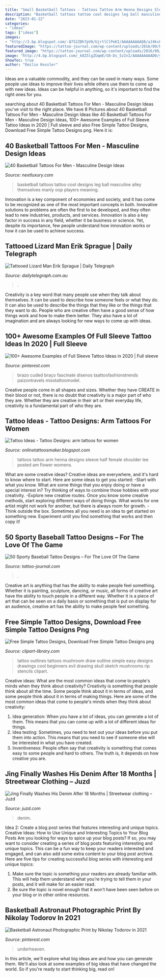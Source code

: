```yaml
---
title: "Small Basketball Tattoos - Tattoos Tattoo Arm Henna Designs Sleeve Half Female Shoulder Lee Posted Am Flower Womens"
description: "Basketball tattoos tattoo cool designs leg ball masculine alley themselves manly oop players meaning"
date: "2023-01-22"
categories:
- "ideas"
tags: ["ideas"]
images:
- "http://3.bp.blogspot.com/-Q752ZBh7pV0/UjrtlClPeKI/AAAAAAAAAQ8/aJ4kvFf7QvE/s1600/Henna-Arm-Tattoos-for-Girls-Ideas.jpg"
featuredImage: "https://tattoo-journal.com/wp-content/uploads/2016/09/baseball-tattoo34-768x768.jpg"
featured_image: "https://tattoo-journal.com/wp-content/uploads/2016/09/baseball-tattoo34-768x768.jpg"
image: "http://4.bp.blogspot.com/_k8ZSlgZUqmE/S0-Ds_5zInI/AAAAAAAAAD0/y35hKRrxT4o/s400/8.JPG"
ShowToc: true
author: "Emilio Kessler"
---
```



Ideas are a valuable commodity, and they can be used in many ways. Some people use ideas to improve their lives while others use them to come up with new ideas. Ideas can be helpful in anything, so it's important to find the right ones for you.

	

		
searching about 40 Basketball Tattoos For Men - Masculine Design Ideas you've visit to the right place. We have 8 Pictures about 40 Basketball Tattoos For Men - Masculine Design Ideas like 40 Basketball Tattoos For Men - Masculine Design Ideas, 100+ Awesome Examples of Full Sleeve Tattoo Ideas in 2020 | Full sleeve and also Free Simple Tattoo Designs, Download Free Simple Tattoo Designs png. Here it is:
		
    
## 40 Basketball Tattoos For Men - Masculine Design Ideas

<img loading=lazy src="http://nextluxury.com/wp-content/uploads/small-tattoos-basketball-for-guys.jpg" onerror="this.onerror=null;this.src='https://tse1.mm.bing.net/th?id=OIP._iFKBaqfESMLAI-LSSqcQQHaHW&amp;pid=15.1';" alt="40 Basketball Tattoos For Men - Masculine Design Ideas">

_Source: nextluxury.com_

>basketball tattoos tattoo cool designs leg ball masculine alley themselves manly oop players meaning. 

	

Innovation is a key component of economies and society, and it has come to be recognized as one of the most important concepts in both. Innovative solutions to problems are often the first to be developed, and they often lead to new industries, products, and services. Innovation is also a key factor in success in any field, whether it be business or science. Yet, despite its importance, few people understand how innovation works or how it can be used to achieve success.

    
## Tattooed Lizard Man Erik Sprague | Daily Telegraph

<img loading=lazy src="https://cdn.newsapi.com.au/image/v1/154164aaab22bfafb8a9aace9596aa41" onerror="this.onerror=null;this.src='https://tse3.mm.bing.net/th?id=OIP.-1bZsnn5wkaZ8dtaAmgDJQHaE7&amp;pid=15.1';" alt="Tattooed Lizard Man Erik Sprague | Daily Telegraph">

_Source: dailytelegraph.com.au_

>. 

	

Creativity is a key word that many people use when they talk about themselves. It can be used to describe how someone feels or what they do. It can also be used to describe the things that they like or the things that they want to do. People who are creative often have a good sense of how things work and how to make them better. They also have a lot of imagination and are always looking for new ways to come up with ideas.

    
## 100+ Awesome Examples Of Full Sleeve Tattoo Ideas In 2020 | Full Sleeve

<img loading=lazy src="https://i.pinimg.com/originals/f2/f3/15/f2f315f1666e4d4a726d5d472ae2f3f4.jpg" onerror="this.onerror=null;this.src='https://tse2.mm.bing.net/th?id=OIP.h_ci2ojVA_xefOX4DFMTxQHaI7&amp;pid=15.1';" alt="100+ Awesome Examples of Full Sleeve Tattoo Ideas in 2020 | Full sleeve">

_Source: pinterest.com_

>brazo cuded braço fascinate disenos taattoofashionstrends paizontravels misstattoomodel. 

	

Creative people come in all shapes and sizes. Whether they have CREATE in their blood or not, there is no doubt that creativity is a major part of who they are. Whether they are creative in their art or their everyday life, creativity is a fundamental part of who they are.

    
## Tattoo Ideas - Tattoo Designs: Arm Tattoos For Women

<img loading=lazy src="http://3.bp.blogspot.com/-Q752ZBh7pV0/UjrtlClPeKI/AAAAAAAAAQ8/aJ4kvFf7QvE/s1600/Henna-Arm-Tattoos-for-Girls-Ideas.jpg" onerror="this.onerror=null;this.src='https://tse2.mm.bing.net/th?id=OIP.z1gbaZ35NTMCveSm5iiKYwHaKi&amp;pid=15.1';" alt="Tattoo Ideas - Tattoo Designs: arm tattoos for women">

_Source: onlinetattoosmaker.blogspot.com_

>tattoos tattoo arm henna designs sleeve half female shoulder lee posted am flower womens. 

	

What are some creative ideas?
Creative ideas are everywhere, and it's hard to know where to start. Here are some ideas to get you started: 
-Start with what you know. What are some things that you enjoy doing or have a special interest in? Try thinking of ways to combine those hobbies with your creativity. 
-Explore new creative routes. Once you know some creative methods, start exploring different ways of doing things. What works for one artist might not work for another, but there is always room for growth. 
-Think outside the box. Sometimes all you need is an idea to get started on something new. Experiment until you find something that works and then copy it!

    
## 50 Sporty Baseball Tattoo Designs – For The Love Of The Game

<img loading=lazy src="https://tattoo-journal.com/wp-content/uploads/2016/09/baseball-tattoo34-768x768.jpg" onerror="this.onerror=null;this.src='https://tse2.mm.bing.net/th?id=OIP.G51IIzdtJj9eT7lTksWHuwHaHa&amp;pid=15.1';" alt="50 Sporty Baseball Tattoo Designs – For The Love Of The Game">

_Source: tattoo-journal.com_

>. 

	

Creative art is anything that has the ability to make people feel something. Whether it is painting, sculpture, dancing, or music, all forms of creative art have the ability to touch people in a different way. Whether it is a piece of art that can be seen on a daily basis or something that is put on display for an audience, creative art has the ability to make people feel something.

    
## Free Simple Tattoo Designs, Download Free Simple Tattoo Designs Png

<img loading=lazy src="http://clipart-library.com/images/Lid5nLBdT.jpg" onerror="this.onerror=null;this.src='https://tse2.mm.bing.net/th?id=OIP.ir_4zl7vTi-OLPgThr2yawHaKe&amp;pid=15.1';" alt="Free Simple Tattoo Designs, Download Free Simple Tattoo Designs png">

_Source: clipart-library.com_

>tattoo outlines tattoos mushroom draw outline simple easy designs drawings cool beginners evil drawing skull sketch mushrooms rip stencils clipart. 

	

Creative ideas: What are the most common ideas that come to people's minds when they think about creativity?
Creativity is something that people think about all the time. Some people think about it in terms of ideas, and some people think about it in terms of making things. Here are some of the most common ideas that come to people's minds when they think about creativity: 
1. Idea generation: When you have a lot of ideas, you can generate a lot of them. This means that you can come up with a lot of different ideas for things. 
2. Idea testing: Sometimes, you need to test out your ideas before you put them into action. This means that you need to see if someone else will be interested in what you have created. 
3. Inventiveness: People often say that creativity is something that comes easy to some people and hard to others. The truth is, it depends on how creative you are.

    
## Jing Finally Washes His Denim After 18 Months | Streetwear Clothing – Juzd

<img loading=lazy src="http://4.bp.blogspot.com/_k8ZSlgZUqmE/S0-Ds_5zInI/AAAAAAAAAD0/y35hKRrxT4o/s400/8.JPG" onerror="this.onerror=null;this.src='https://tse4.mm.bing.net/th?id=OIP.uegAnw3Y5e7EVM5yEuFU2QAAAA&amp;pid=15.1';" alt="Jing Finally Washes His Denim After 18 Months | Streetwear clothing – Juzd">

_Source: juzd.com_

>denim. 

	

Idea 2: Create a blog post series that features interesting and unique topics.
Creative Ideas: How to Use Unique and Interesting Topics to Your Blog Posts 
Are you looking for ways to spice up your blog posts? If so, you may want to consider creating a series of blog posts featuring interesting and unique topics. This can be a fun way to keep your readers interested and engaged, and can also add some extra content to your blog post archive. Here are five tips for creating successful blog series with interesting and unique topics:

1. Make sure the topic is something your readers are already familiar with. This will help them understand what you’re trying to tell them in your posts, and it will make for an easier read.
2. Be sure the topic is novel enough that it won’t have been seen before on your blog or in other online resources.

    
## Basketball Astronaut Photographic Print By Nikolay Todorov In 2021

<img loading=lazy src="https://i.pinimg.com/736x/24/da/bf/24dabfe93351e2c5efb4c7b1b0832353.jpg" onerror="this.onerror=null;this.src='https://tse1.mm.bing.net/th?id=OIP.gpvc1-A1z7Zd-qoSL37sdwHaJ3&amp;pid=15.1';" alt="Basketball Astronaut Photographic Print by Nikolay Todorov in 2021">

_Source: pinterest.com_

>underheaven. 

	

In this article, we'll explore what big ideas are and how you can generate them. We'll also look at some examples of big ideas that have changed the world. So if you're ready to start thinking big, read on!

